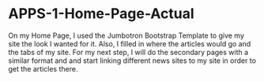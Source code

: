 # APPS-1-Home-Page-Actual
On my Home Page, I used the Jumbotron Bootstrap Template to give my site the look I wanted for it.  Also, I filled in where the articles would go and the tabs of my site.  For my next step, I will do the secondary pages with a similar format and and start linking different news sites to my site in order to get the articles there.
